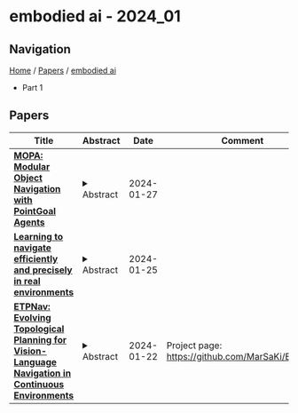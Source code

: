 # embodied ai - 2024_01

## Navigation

[Home](https://lixin97.github.io/arXivRadar) / [Papers](https://lixin97.github.io/arXivRadar/papers) / [embodied ai](https://lixin97.github.io/arXivRadar/papers/embodied_ai)

- Part 1

## Papers

| **Title** | **Abstract** | **Date** | **Comment** |
| --- | --- | --- | --- |
| **[MOPA: Modular Object Navigation with PointGoal Agents](http://arxiv.org/abs/2304.03696v3)** | <details><summary>Abstract</summary>We propose a simple but effective modular approach MOPA (Modular ObjectNav with PointGoal agents) to systematically investigate the inherent modularity of the object navigation task in Embodied AI. MOPA consists of four modules: (a) an object detection module trained to identify objects from RGB images, (b) a map building module to build a semantic map of the observed objects, (c) an exploration module enabling the agent to explore the environment, and (d) a navigation module to move to identified target objects. We show that we can effectively reuse a pretrained PointGoal agent as the navigation model instead of learning to navigate from scratch, thus saving time and compute. We also compare various exploration strategies for MOPA and find that a simple uniform strategy significantly outperforms more advanced exploration methods.</details> | 2024-01-27 |  |
| **[Learning to navigate efficiently and precisely in real environments](http://arxiv.org/abs/2401.14349v1)** | <details><summary>Abstract</summary>In the context of autonomous navigation of terrestrial robots, the creation of realistic models for agent dynamics and sensing is a widespread habit in the robotics literature and in commercial applications, where they are used for model based control and/or for localization and mapping. The more recent Embodied AI literature, on the other hand, focuses on modular or end-to-end agents trained in simulators like Habitat or AI-Thor, where the emphasis is put on photo-realistic rendering and scene diversity, but high-fidelity robot motion is assigned a less privileged role. The resulting sim2real gap significantly impacts transfer of the trained models to real robotic platforms. In this work we explore end-to-end training of agents in simulation in settings which minimize the sim2real gap both, in sensing and in actuation. Our agent directly predicts (discretized) velocity commands, which are maintained through closed-loop control in the real robot. The behavior of the real robot (including the underlying low-level controller) is identified and simulated in a modified Habitat simulator. Noise models for odometry and localization further contribute in lowering the sim2real gap. We evaluate on real navigation scenarios, explore different localization and point goal calculation methods and report significant gains in performance and robustness compared to prior work.</details> | 2024-01-25 |  |
| **[ETPNav: Evolving Topological Planning for Vision-Language Navigation in Continuous Environments](http://arxiv.org/abs/2304.03047v3)** | <details><summary>Abstract</summary>Vision-language navigation is a task that requires an agent to follow instructions to navigate in environments. It becomes increasingly crucial in the field of embodied AI, with potential applications in autonomous navigation, search and rescue, and human-robot interaction. In this paper, we propose to address a more practical yet challenging counterpart setting - vision-language navigation in continuous environments (VLN-CE). To develop a robust VLN-CE agent, we propose a new navigation framework, ETPNav, which focuses on two critical skills: 1) the capability to abstract environments and generate long-range navigation plans, and 2) the ability of obstacle-avoiding control in continuous environments. ETPNav performs online topological mapping of environments by self-organizing predicted waypoints along a traversed path, without prior environmental experience. It privileges the agent to break down the navigation procedure into high-level planning and low-level control. Concurrently, ETPNav utilizes a transformer-based cross-modal planner to generate navigation plans based on topological maps and instructions. The plan is then performed through an obstacle-avoiding controller that leverages a trial-and-error heuristic to prevent navigation from getting stuck in obstacles. Experimental results demonstrate the effectiveness of the proposed method. ETPNav yields more than 10% and 20% improvements over prior state-of-the-art on R2R-CE and RxR-CE datasets, respectively. Our code is available at https://github.com/MarSaKi/ETPNav.</details> | 2024-01-22 | Project page: https://github.com/MarSaKi/ETPNav |
